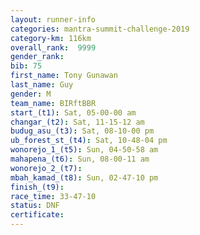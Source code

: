 ```yaml
---
layout: runner-info 
categories: mantra-summit-challenge-2019 
category-km: 116km 
overall_rank:  9999
gender_rank: 
bib: 75
first_name: Tony Gunawan
last_name: Guy
gender: M
team_name: BIRftBBR
start_(t1): Sat, 05-00-00 am
changar_(t2): Sat, 11-15-12 am
budug_asu_(t3): Sat, 08-10-00 pm
ub_forest_st_(t4): Sat, 10-48-04 pm
wonorejo_1_(t5): Sun, 04-50-58 am
mahapena_(t6): Sun, 08-00-11 am
wonorejo_2_(t7): 
mbah_kamad_(t8): Sun, 02-47-10 pm
finish_(t9): 
race_time: 33-47-10
status: DNF
certificate: 
---
```


